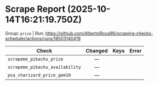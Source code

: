 # Scrape Report (2025-10-14T16:21:19.750Z)

Group: `price`  |  Run: https://github.com/AlbertoRoca96/scraping-checks-scheduler/actions/runs/18503140419

| Check | Changed | Keys | Error |
|---|:---:|:--|:--|
| `scrapeme_pikachu_price` | — |  |  |
| `scrapeme_pikachu_availability` | — |  |  |
| `psa_charizard_price_gem10` | — |  |  |

